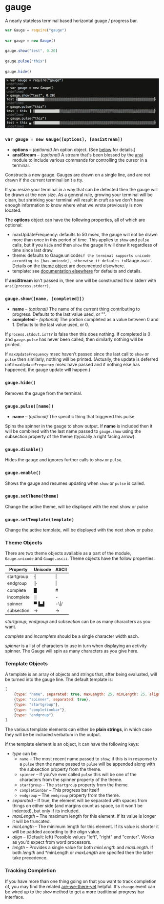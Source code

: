 gauge
=====

A nearly stateless terminal based horizontal guage / progress bar.

```javascript
var Gauge = require("gauge")

var gauge = new Gauge()

gauge.show("test", 0.20)

gauge.pulse("this")

gauge.hide()
```

![](example.png)


### `var gauge = new Gauge([options], [ansiStream])`

* **options** – *(optional)* An option object. (See [below] for details.)
* **ansiStream** – *(optional)* A stream that's been blessed by the [ansi]
  module to include various commands for controlling the cursor in a terminal.

[ansi]: https://www.npmjs.com/package/ansi
[below]: #theme-objects

Constructs a new gauge. Gauges are drawn on a single line, and are not drawn
if the current terminal isn't a tty.

If you resize your terminal in a way that can be detected then the gauge
will be drawn at the new size. As a general rule, growing your terminal will
be clean, but shrinking your terminal will result in cruft as we don't have
enough information to know where what we wrote previously is now located.

The **options** object can have the following properties, all of which are
optional:

* maxUpdateFrequency: defaults to 50 msec, the gauge will not be drawn more
  than once in this period of time. This applies to `show` and `pulse`
  calls, but if you `hide` and then `show` the gauge it will draw it
  regardless of time since last draw.
* theme: defaults to Gauge.unicode` if the terminal supports
  unicode according to [has-unicode], otherwise it defaults to `Gauge.ascii`.
  Details on the [theme object](#theme-objects) are documented elsewhere.
* template: see [documentation elsewhere](#template-objects) for
  defaults and details.

[has-unicode]: https://www.npmjs.com/package/has-unicode

If **ansiStream** isn't passed in, then one will be constructed from stderr
with `ansi(process.stderr)`.

### `gauge.show([name, [completed]])`

* **name** – *(optional)* The name of the current thing contributing to progress. Defaults to the last value used, or "".
* **completed** – *(optional)* The portion completed as a value between 0 and 1. Defaults to the last value used, or 0.

If `process.stdout.isTTY` is false then this does nothing. If completed is 0
and `gauge.pulse` has never been called, then similarly nothing will be printed.

If `maxUpdateFrequency` msec haven't passed since the last call to `show` or
`pulse` then similarly, nothing will be printed.  (Actually, the update is
deferred until `maxUpdateFrequency` msec have passed and if nothing else has
happened, the gauge update will happen.)

### `gauge.hide()`

Removes the gauge from the terminal.

### `gauge.pulse([name])`

* **name** – *(optional)* The specific thing that triggered this pulse

Spins the spinner in the gauge to show output. If **name** is included then
it will be combined with the last name passed to `gauge.show` using the
subsection property of the theme (typically a right facing arrow).

### `gauge.disable()`

Hides the gauge and ignores further calls to `show` or `pulse`.

### `gauge.enable()`

Shows the gauge and resumes updating when `show` or `pulse` is called.

### `gauge.setTheme(theme)`

Change the active theme, will be displayed with the next show or pulse

### `gauge.setTemplate(template)`

Change the active template, will be displayed with the next show or pulse

### Theme Objects

There are two theme objects available as a part of the module, `Gauge.unicode` and `Gauge.ascii`.
Theme objects have the follow properties:

| Property   | Unicode | ASCII |
| ---------- | ------- | ----- |
| startgroup | ╢       | \|    |
| endgroup   | ╟       | \|    |
| complete   | █       | #     |
| incomplete | ░       | -     |
| spinner    | ▀▐▄▌    | -\\\|/ |
| subsection | →       | ->    |

*startgroup*, *endgroup* and *subsection* can be as many characters as you want.

*complete* and *incomplete* should be a single character width each.

*spinner* is a list of characters to use in turn when displaying an activity
spinner.  The Gauge will spin as many characters as you give here.

### Template Objects

A template is an array of objects and strings that, after being evaluated,
will be turned into the gauge line.  The default template is:

```javascript
[
    {type: "name", separated: true, maxLength: 25, minLength: 25, align: "left"},
    {type: "spinner", separated: true},
    {type: "startgroup"},
    {type: "completionbar"},
    {type: "endgroup"}
]
```

The various template elements can either be **plain strings**, in which case they will
be be included verbatum in the output.

If the template element is an object, it can have the following keys:

* *type* can be:
  * `name` – The most recent name passed to `show`; if this is in response to a
    `pulse` then the name passed to `pulse` will be appended along with the
    subsection property from the theme.
  * `spinner` – If you've ever called `pulse` this will be one of the characters
    from the spinner property of the theme.
  * `startgroup` – The `startgroup` property from the theme.
  * `completionbar` – This progress bar itself
  * `endgroup` – The `endgroup` property from the theme.
* *separated* – If true, the element will be separated with spaces from things on
  either side (and margins count as space, so it won't be indented), but only
  if its included.
* *maxLength* – The maximum length for this element. If its value is longer it
  will be truncated.
* *minLength* – The minimum length for this element. If its value is shorter it
  will be padded according to the *align* value.
* *align* – (Default: left) Possible values "left", "right" and "center". Works
  as you'd expect from word processors.
* *length* – Provides a single value for both *minLength* and *maxLength*. If both
  *length* and *minLength or *maxLength* are specifed then the latter take precedence.

### Tracking Completion

If you have more than one thing going on that you want to track completion
of, you may find the related [are-we-there-yet] helpful.  It's `change`
event can be wired up to the `show` method to get a more traditional
progress bar interface.

[are-we-there-yet]: https://www.npmjs.com/package/are-we-there-yet
